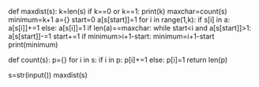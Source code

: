 
def maxdist(s):
    k=len(s)
    if k==0 or k==1:
        print(k)
    maxchar=count(s)
    minimum=k+1
    a={}
    start=0
    a[s[start]]=1
    for i in range(1,k):
        if s[i] in a:
            a[s[i]]+=1
        else:
            a[s[i]]=1
        if len(a)==maxchar:
            while start<i and a[s[start]]>1:
                a[s[start]]-=1
                start+=1
            if minimum>i+1-start:
                minimum=i+1-start
    print(minimum)
 
    
def count(s):
    p={}
    for i in s:
        if i in p:
            p[i]+=1
        else:
            p[i]=1
    return len(p)
    
s=str(input())
maxdist(s)

